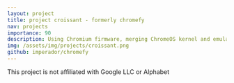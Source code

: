 ```yaml
---
layout: project
title: project croissant - formerly chromefy
nav: projects
importance: 90
description: Using Chromium firmware, merging ChromeOS kernel and emulating Trusted Platform Module to bypass Chrome OS Secure Boot and install it on regular computers
img: /assets/img/projects/croissant.png
github: imperador/chromefy
---
```


This project is not affiliated with Google LLC or Alphabet
